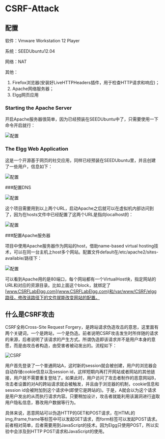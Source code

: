 # CSRF-Attack

## 配置

软件：Vmware Workstation 12 Player

系统：SEEDUbuntu12.04

网络：NAT

其他：

1. Firefox浏览器(安装好LiveHTTPHeaders插件，用于检查HTTP请求和响应)；
2. Apache网络服务器；
3. Elgg网页应用

### Starting the Apache Server

开启Apache服务器很简单，因为已经预装在SEEDUbuntu中了，只需要使用一下命令开启就行：

![配置](https://raw.githubusercontent.com/familyld/CSRF-Attack/master/graph/image2.png)

### The Elgg Web Application

这是一个开源基于网页的社交应用，同样已经预装在SEEDUbuntu里，并且创建了一些用户，信息如下：

![配置](https://raw.githubusercontent.com/familyld/CSRF-Attack/master/graph/image3.png)

###配置DNS

![配置](https://raw.githubusercontent.com/familyld/CSRF-Attack/master/graph/image4.png)

这个项目需要用到以上两个URL，启动Apache之后就可以在虚拟机内部访问到了，因为在hosts文件中已经配置了这两个URL是指向localhost的：

![配置](https://raw.githubusercontent.com/familyld/CSRF-Attack/master/graph/image5.png)

###配置Apache服务器

项目中使用Apache服务器作为网站的host，借助name-based virtual hosting技术，可以在同一台主机上host多个网站。配置文件default在/etc/apache2/sites-available/路径下：

![配置](https://raw.githubusercontent.com/familyld/CSRF-Attack/master/graph/image6.png)

可以看到Apache用的是80端口，每个网站都有一个VirtualHost块，指定网站的URL和对应的资源目录。比如上面这个block，就绑定了[www.CSRFLabElgg.com](www.CSRFLabElgg.com)和/var/www/CSRF/elgg路径，修改该路径下的文件就能改变网站的配置。

## 什么是CSRF攻击

CSRF全称Cross-Site Request Forgery，是跨站请求伪造攻击的意思，这里面有两个关键词，一个是跨站，一个是伪造。前者说明CSRF攻击发生时所伴随的请求的来源，后者说明了该请求的产生方式。所谓伪造即该请求并不是用户本身的意愿，而是由攻击者构造，由受害者被动发出的。流程如下：

![CSRF](https://raw.githubusercontent.com/familyld/CSRF-Attack/master/graph/image7.png)

用户首先登录了一个普通网站A，这时新的session就会被创建，用户的浏览器会自动存储cookie信息以及session id，这样短期内再打开网站或者网站的其他链接，用户就不需要重复登陆了。如果此时，用户访问了攻击者制作的恶意网站B，攻击者设置的对A的跨站请求就会被触发，并且由于浏览器的机制，cookie信息和session id会被附加到这个请求中(即使它是跨站的)。于是，A就会以为这个请求是用户发出的从而执行请求内容。只要稍加设计，攻击者就能利用该漏洞进行盗取用户隐私信息，篡改用户数据等行为。

具体来说，恶意网站可以伪造HTTP的GET和POST请求，在HTML的img,iframe,frame等标签中可以发起GET请求，而form标签可以发起POST请求。前者相对简单，后者需要用到JavaScript的技术。因为Elgg只使用POST，所以实验中会涉及到HTTP POST请求和JavaScript的使用。
